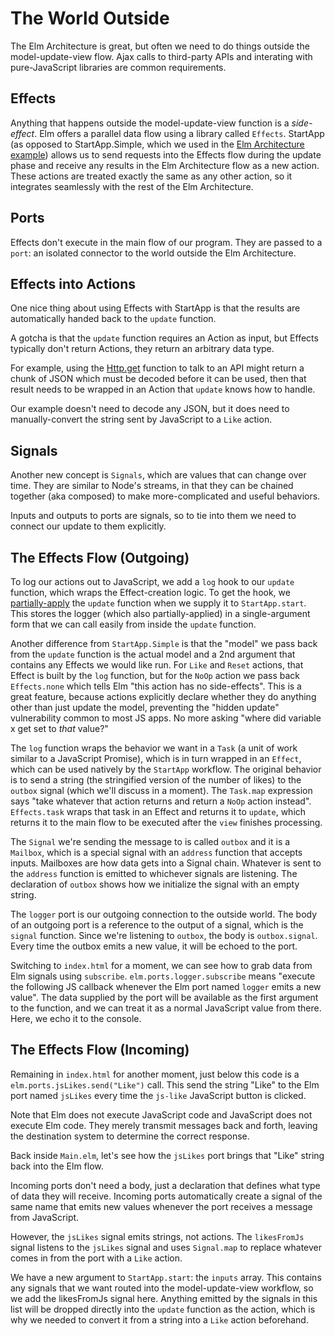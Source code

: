 # The World Outside

The Elm Architecture is great, but often we need to do things outside the model-update-view flow. Ajax calls to third-party APIs and interating with pure-JavaScript libraries are common requirements.

## Effects

Anything that happens outside the model-update-view function is a *side-effect*. Elm offers a parallel data flow using a library called `Effects`. StartApp (as opposed to StartApp.Simple, which we used in the [Elm Architecture example](../2_the_elm_architecture)) allows us to send requests into the Effects flow during the update phase and receive any results in the Elm Architecture flow as a new action. These actions are treated exactly the same as any other action, so it integrates seamlessly with the rest of the Elm Architecture.

## Ports

Effects don't execute in the main flow of our program. They are passed to a `port`: an isolated connector to the world outside the Elm Architecture.

## Effects into Actions

One nice thing about using Effects with StartApp is that the results are automatically handed back to the `update` function.

A gotcha is that the `update` function requires an Action as input, but Effects typically don't return Actions, they return an arbitrary data type.

For example, using the [Http.get](https://github.com/evancz/elm-http) function to talk to an API might return a chunk of JSON which must be decoded before it can be used, then that result needs to be wrapped in an Action that `update` knows how to handle.

Our example doesn't need to decode any JSON, but it does need to manually-convert the string sent by JavaScript to a `Like` action.

## Signals

Another new concept is `Signals`, which are values that can change over time. They are similar to Node's streams, in that they can be chained together (aka composed) to make more-complicated and useful behaviors.

Inputs and outputs to ports are signals, so to tie into them we need to connect our update to them explicitly.

## The Effects Flow (Outgoing)

To log our actions out to JavaScript, we add a `log` hook to our `update` function, which wraps the Effect-creation logic. To get the hook, we [partially-apply](https://en.wikipedia.org/wiki/Partial_application) the `update` function when we supply it to `StartApp.start`. This stores the logger (which also partially-applied) in a single-argument form that we can call easily from inside the `update` function.

Another difference from `StartApp.Simple` is that the "model" we pass back from the `update` function is the actual model and a 2nd argument that contains any Effects we would like run. For `Like` and `Reset` actions, that Effect is built by the `log` function, but for the `NoOp` action we pass back `Effects.none` which tells Elm "this action has no side-effects". This is a great feature, because actions explicitly declare whether they do anything other than just update the model, preventing the "hidden update" vulnerability common to most JS apps. No more asking "where did variable x get set to *that* value?"

The `log` function wraps the behavior we want in a `Task` (a unit of work similar to a JavaScript Promise), which is in turn wrapped in an `Effect`, which can be used natively by the `StartApp` workflow. The original behavior is to send a string (the stringified version of the number of likes) to the `outbox` signal (which we'll discuss in a moment). The `Task.map` expression says "take whatever that action returns and return a `NoOp` action instead". `Effects.task` wraps that task in an Effect and returns it to `update`, which returns it to the main flow to be executed after the `view` finishes processing.

The `Signal` we're sending the message to is called `outbox` and it is a `Mailbox`, which is a special signal with an `address` function that accepts inputs. Mailboxes are how data gets into a Signal chain. Whatever is sent to the `address` function is emitted to whichever signals are listening. The declaration of `outbox` shows how we initialize the signal with an empty string.

The `logger` port is our outgoing connection to the outside world. The body of an outgoing port is a reference to the output of a signal, which is the `signal` function. Since we're listening to `outbox`, the body is `outbox.signal`. Every time the outbox emits a new value, it will be echoed to the port.

Switching to `index.html` for a moment, we can see how to grab data from Elm signals using `subscribe`. `elm.ports.logger.subscribe` means "execute the following JS callback whenever the Elm port named `logger` emits a new value". The data supplied by the port will be available as the first argument to the function, and we can treat it as a normal JavaScript value from there. Here, we echo it to the console.

## The Effects Flow (Incoming)

Remaining in `index.html` for another moment, just below this code is a `elm.ports.jsLikes.send("Like")` call. This send the string "Like" to the Elm port named `jsLikes` every time the `js-like` JavaScript button is clicked.

Note that Elm does not execute JavaScript code and JavaScript does not execute Elm code. They merely transmit messages back and forth, leaving the destination system to determine the correct response.

Back inside `Main.elm`, let's see how the `jsLikes` port brings that "Like" string back into the Elm flow. 

Incoming ports don't need a body, just a declaration that defines what type of data they will receive. Incoming ports automatically create a signal of the same name that emits new values whenever the port receives a message from JavaScript.

However, the `jsLikes` signal emits strings, not actions. The `likesFromJs` signal listens to the `jsLikes` signal and uses `Signal.map` to replace whatever comes in from the port with a `Like` action.

We have a new argument to `StartApp.start`: the `inputs` array. This contains any signals that we want routed into the model-update-view workflow, so we add the likesFromJs signal here. Anything emitted by the signals in this list will be dropped directly into the `update` function as the action, which is why we needed to convert it from a string into a `Like` action beforehand.
